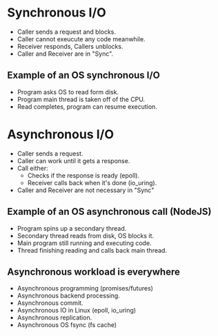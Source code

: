 # Synchronous I/O
- Caller sends a request and blocks.
- Caller cannot exeucute any code meanwhile.
- Receiver responds, Callers unblocks.
- Caller and Receiver are in "Sync".

## Example of an OS synchronous I/O
- Program asks OS to read form disk.
- Program main thread is taken off of the CPU.
- Read completes, program can resume execution.

# Asynchronous I/O
- Caller sends a request.
- Caller can work until it gets a response.
- Call either:
  - Checks if the response is ready (epoll).
  - Receiver calls back when it's done (io_uring).
- Caller and Receiver are not necessary in "Sync"

## Example of an OS asynchronous call (NodeJS)
- Program spins up a secondary thread.
- Secondary thread reads from disk, OS blocks it.
- Main program still running and executing code.
- Thread finishing reading and calls back main thread.

## Asynchronous workload is everywhere
- Asynchronous programming (promises/futures)
- Asynchronous backend processing.
- Asynchronous commit.
- Asynchronous IO in Linux (epoll, io_uring)
- Asynchronous replication.
- Asynchronous OS fsync (fs cache)
